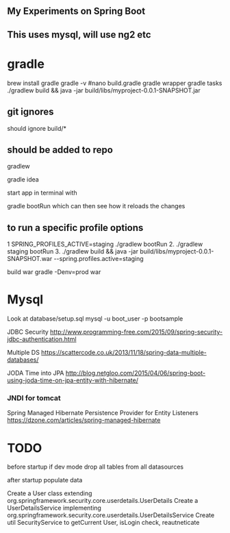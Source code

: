 ## My Experiments on Spring Boot
## This uses mysql, will use ng2 etc

# gradle

brew install gradle
gradle -v
#nano build.gradle
gradle wrapper
gradle tasks
./gradlew build && java -jar build/libs/myproject-0.0.1-SNAPSHOT.jar


## git ignores
should ignore
build/*

## should be added to repo
gradlew


gradle idea

start app in terminal with

gradle bootRun
which can then see how it reloads the changes




## to run a specific profile options
1 SPRING_PROFILES_ACTIVE=staging ./gradlew bootRun
2. ./gradlew staging bootRun
3. ./gradlew build && java -jar build/libs/myproject-0.0.1-SNAPSHOT.war --spring.profiles.active=staging


build war
gradle -Denv=prod war


# Mysql
Look at database/setup.sql
mysql -u boot_user -p bootsample



JDBC Security
http://www.programming-free.com/2015/09/spring-security-jdbc-authentication.html


Multiple DS
https://scattercode.co.uk/2013/11/18/spring-data-multiple-databases/


JODA Time into JPA
http://blog.netgloo.com/2015/04/06/spring-boot-using-joda-time-on-jpa-entity-with-hibernate/



### JNDI for tomcat
  <Resource name = "jdbc/boot1"
        auth = "Container"
        type = "javax.sql.DataSource"
        driverClassName = "com.mysql.jdbc.Driver"
        url = "jdbc:mysql://localhost:3306/bootsample"
        factory = "org.apache.tomcat.jdbc.pool.DataSourceFactory"
        username = "boot_user"
        password = "boot_password"
        maxTotal = "100"
        maxIdle = "25"
        minIdle = "5"
        maxWaitMillis = "-1"
        logAbandoned = "true"
        defaultTransactionIsolation = "READ_COMMITTED"
        removeAbandoned = "true"
        removeAbandonedTimeout = "60"
        abandonWhenPercentageFull = "50"
        suspectTimeout = "60"
        testOnBorrow = "true"
        validationInterval = "34000"
        validationQuery = "SELECT 1"
        timeBetweenEvictionRunsMillis = "34000"
        minEvictableIdleTimeMillis = "55000"
        jdbcInterceptors = "StatementFinalizer;ConnectionState;ResetAbandonedTimer"
    />


   <Resource name = "jdbc/boot2"
        auth = "Container"
        type = "javax.sql.DataSource"
        driverClassName = "com.mysql.jdbc.Driver"
        url = "jdbc:mysql://localhost:3306/bootsample_secondary"
        factory = "org.apache.tomcat.jdbc.pool.DataSourceFactory"
        username = "boot2_user"
        password = "boot2_password"
        maxTotal = "100"
        maxIdle = "25"
        minIdle = "5"
        maxWaitMillis = "-1"
        logAbandoned = "true"
        defaultTransactionIsolation = "READ_COMMITTED"
        removeAbandoned = "true"
        removeAbandonedTimeout = "60"
        abandonWhenPercentageFull = "50"
        suspectTimeout = "60"
        testOnBorrow = "true"
        validationInterval = "34000"
        validationQuery = "SELECT 1"
        timeBetweenEvictionRunsMillis = "34000"
        minEvictableIdleTimeMillis = "55000"
        jdbcInterceptors = "StatementFinalizer;ConnectionState;ResetAbandonedTimer"
    />



Spring Managed Hibernate Persistence Provider for Entity Listeners
https://dzone.com/articles/spring-managed-hibernate


# TODO
before startup if dev mode
    drop all tables from all datasources

after startup
    populate data

Create a User class extending org.springframework.security.core.userdetails.UserDetails
Create a UserDetailsService implementing org.springframework.security.core.userdetails.UserDetailsService
Create util SecurityService to getCurrent User, isLogin check, reautneticate




